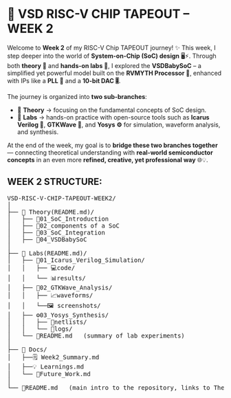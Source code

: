 # 🚀 VSD RISC-V CHIP TAPEOUT – WEEK 2

Welcome to **Week 2** of my RISC-V Chip TAPEOUT journey! ✨
This week, I step deeper into the world of **System-on-Chip (SoC) design** 🖥️⚡. Through both **theory 📖** and **hands-on labs 🧪**, I explored the **VSDBabySoC** – a simplified yet powerful model built on the **RVMYTH Processor 🧠**, enhanced with IPs like a **PLL 🔄** and a **10-bit DAC 🎚️**.

The journey is organized into **two sub-branches**:

* 📖 **Theory** → focusing on the fundamental concepts of SoC design.
* 🧪 **Labs** → hands-on practice with open-source tools such as **Icarus Verilog 📝**, **GTKWave 🌊**, and **Yosys ⚙️** for simulation, waveform analysis, and synthesis.

At the end of the week, my goal is to **bridge these two branches together** — connecting theoretical understanding with **real-world semiconductor concepts** in an even more **refined, creative, yet professional way** 🌐💡.


## **WEEK 2 STRUCTURE:**

<pre>
VSD-RISC-V-CHIP-TAPEOUT-WEEK2/
│
├── 📖 Theory(README.md)/  
│   ├── 📝01_SoC_Introduction  
│   ├── 🔌02_components of a SoC 
│   ├── 🧩03_SoC_Integration  
│   ├── 🧠04_VSDBabySoC 
│     
├── 🧪 Labs(README.md)/  
│   ├── 📝01_Icarus_Verilog_Simulation/  
│   │   ├── 💻code/  
│   │   └── 📊results/  
│   ├── 🌊02_GTKWave_Analysis/  
│   │   ├── 📈waveforms/  
│   │   └──🖼️ screenshots/  
│   ├── ⚙️03_Yosys_Synthesis/  
│   │   ├── 📂netlists/  
│   │   └── 📂logs/  
│   └── 📘README.md   (summary of lab experiments)  
│
├── 📑 Docs/  
│   ├──🗒️ Week2_Summary.md  
│   ├──💡 Learnings.md  
│   └── 🚀Future_Work.md  
│
└── 📌README.md   (main intro to the repository, links to Theory & Labs)/
</pre>

